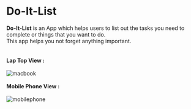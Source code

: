 # Do-It-List

<strong>Do-It-List</strong> is an App which helps users to list out the tasks  you need to complete or things that you want to do.<br>
This app helps you not forget anything important.<br><br><br>
 <strong>Lap Top View : </strong> <br><br>
![macbook](https://user-images.githubusercontent.com/71874425/130352687-386eea81-4a1d-44e1-8f01-a3a64d4d6488.png)
<br><br>
<strong> Mobile Phone View : </strong> <br><br>
  ![mobilephone](https://user-images.githubusercontent.com/71874425/130352701-6ca2decf-af03-408a-8f8a-057d610b5faa.png)

